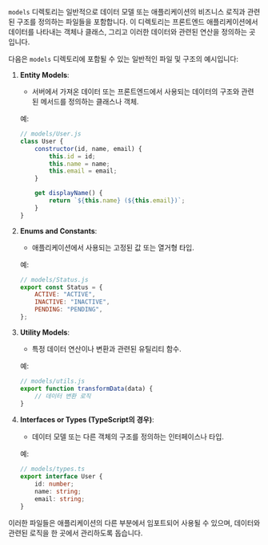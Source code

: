 `models` 디렉토리는 일반적으로 데이터 모델 또는 애플리케이션의 비즈니스 로직과 관련된 구조를 정의하는 파일들을 포함합니다. 이 디렉토리는 프론트엔드 애플리케이션에서 데이터를 나타내는 객체나 클래스, 그리고 이러한 데이터와 관련된 연산을 정의하는 곳입니다.

다음은 `models` 디렉토리에 포함될 수 있는 일반적인 파일 및 구조의 예시입니다:

1. **Entity Models**:

    - 서버에서 가져온 데이터 또는 프론트엔드에서 사용되는 데이터의 구조와 관련된 메서드를 정의하는 클래스나 객체.

    예:

    ```javascript
    // models/User.js
    class User {
        constructor(id, name, email) {
            this.id = id;
            this.name = name;
            this.email = email;
        }

        get displayName() {
            return `${this.name} (${this.email})`;
        }
    }
    ```

2. **Enums and Constants**:

    - 애플리케이션에서 사용되는 고정된 값 또는 열거형 타입.

    예:

    ```javascript
    // models/Status.js
    export const Status = {
        ACTIVE: "ACTIVE",
        INACTIVE: "INACTIVE",
        PENDING: "PENDING",
    };
    ```

3. **Utility Models**:

    - 특정 데이터 연산이나 변환과 관련된 유틸리티 함수.

    예:

    ```javascript
    // models/utils.js
    export function transformData(data) {
        // 데이터 변환 로직
    }
    ```

4. **Interfaces or Types (TypeScript의 경우)**:

    - 데이터 모델 또는 다른 객체의 구조를 정의하는 인터페이스나 타입.

    예:

    ```typescript
    // models/types.ts
    export interface User {
        id: number;
        name: string;
        email: string;
    }
    ```

이러한 파일들은 애플리케이션의 다른 부분에서 임포트되어 사용될 수 있으며, 데이터와 관련된 로직을 한 곳에서 관리하도록 돕습니다.
